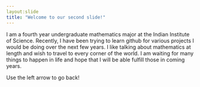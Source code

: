 ```yaml
---
layout:slide
title: "Welcome to our second slide!"
---
```

I am a fourth year undergraduate mathematics major at the Indian Institute of Science. 
Recently, I have been trying to learn github for various projects I would be doing over the next few years.
I like talking about mathematics at length and wish to travel to every corner of the world. 
I am waiting for many  things to happen in life and hope that I will be able fulfill those in coming years.

Use the left arrow to go back!
